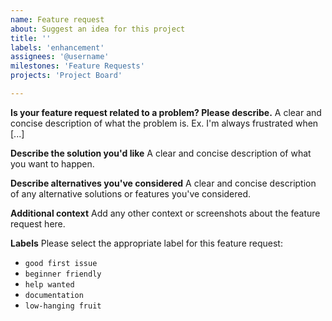 ```yaml
---
name: Feature request
about: Suggest an idea for this project
title: ''
labels: 'enhancement'
assignees: '@username'
milestones: 'Feature Requests'
projects: 'Project Board'

---
```


**Is your feature request related to a problem? Please describe.**
A clear and concise description of what the problem is. Ex. I'm always frustrated when [...]

**Describe the solution you'd like**
A clear and concise description of what you want to happen.

**Describe alternatives you've considered**
A clear and concise description of any alternative solutions or features you've considered.

**Additional context**
Add any other context or screenshots about the feature request here.

**Labels**
Please select the appropriate label for this feature request:
- `good first issue`
- `beginner friendly`
- `help wanted`
- `documentation`
- `low-hanging fruit`
